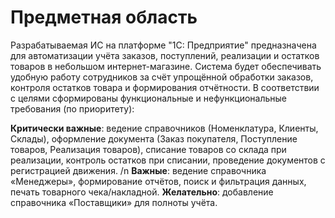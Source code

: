 # Предметная область
Разрабатываемая ИС на платформе "1С: Предприятие" предназначена для автоматизации учёта заказов, поступлений, реализации и остатков товаров в небольшом интернет-магазине. Система будет обеспечивать удобную работу сотрудников за счёт упрощённой обработки заказов, контроля остатков товара и формирования отчётности. В соответствии с целями сформированы функциональные и нефункциональные требования (по приоритету):

**Критически важные**: ведение справочников (Номенклатура, Клиенты, Склады), оформление документа (Заказ покупателя, Поступление товаров, Реализация товаров), списание товаров со склада при реализации, контроль остатков при списании, проведение документов с регистрацией движения. /n
**Важные**: ведение справочника «Менеджеры», формирование отчётов, поиск и фильтрация данных, печать товарного чека/накладной.
**Желательно**: добавление справочника «Поставщики» для полноты учёта.



